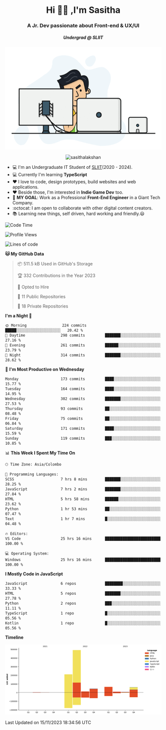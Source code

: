 
<h1 align="center">Hi 🙋‍♂️ ,I'm Sasitha</h1>
<h3 align="center">A Jr. Dev passionate about Front-end & UX/UI</h3>

<i><h5 align="center">Undergrad @ SLIIT</h5></i>

<p align="center">
  <img width="540" height="330" src="https://github.com/SasithaLakshan/SasithaLakshan/blob/main/dev.gif">
</p>
<p align="center"> <img src="https://komarev.com/ghpvc/?username=sasithalakshan&label=Profile%20views&color=0e75b6&style=flat" alt="sasithalakshan" /> </p>

- :computer: I'm an Undergraduate IT Student of [SLIIT](https://www.sliit.lk)(2020 - 2024).
- :computer: Currently I'm learning <b>TypeScript</b>
- :heart: I love to code, design prototypes, build websites and web applications.
- :heart: Beside those, I'm interested in **Indie Game Dev** too.
- :electric_plug: **MY GOAL**: Work as a Professional **Front-End Engineer** in a Giant Tech Company.
- :octocat: I am open to collaborate with other digital content creators.
- :books: Learning new things, self driven, hard working and friendly.:smiley:
  
<!-- <h3 align="left">Tech Stack I'm Using</h3> -->

<!--START_SECTION:waka-->
![Code Time](http://img.shields.io/badge/Code%20Time-572%20hrs%2050%20mins-blue)

![Profile Views](http://img.shields.io/badge/Profile%20Views-0-blue)

![Lines of code](https://img.shields.io/badge/From%20Hello%20World%20I%27ve%20Written-907.3%20thousand%20lines%20of%20code-blue)

**🐱 My GitHub Data** 

> 📦 511.5 kB Used in GitHub's Storage 
 > 
> 🏆 332 Contributions in the Year 2023
 > 
> 💼 Opted to Hire
 > 
> 📜 11 Public Repositories 
 > 
> 🔑 18 Private Repositories 
 > 
**I'm a Night 🦉** 

```text
🌞 Morning                224 commits         █████░░░░░░░░░░░░░░░░░░░░   20.42 % 
🌆 Daytime                298 commits         ███████░░░░░░░░░░░░░░░░░░   27.16 % 
🌃 Evening                261 commits         ██████░░░░░░░░░░░░░░░░░░░   23.79 % 
🌙 Night                  314 commits         ███████░░░░░░░░░░░░░░░░░░   28.62 % 
```
📅 **I'm Most Productive on Wednesday** 

```text
Monday                   173 commits         ████░░░░░░░░░░░░░░░░░░░░░   15.77 % 
Tuesday                  164 commits         ████░░░░░░░░░░░░░░░░░░░░░   14.95 % 
Wednesday                302 commits         ███████░░░░░░░░░░░░░░░░░░   27.53 % 
Thursday                 93 commits          ██░░░░░░░░░░░░░░░░░░░░░░░   08.48 % 
Friday                   75 commits          ██░░░░░░░░░░░░░░░░░░░░░░░   06.84 % 
Saturday                 171 commits         ████░░░░░░░░░░░░░░░░░░░░░   15.59 % 
Sunday                   119 commits         ███░░░░░░░░░░░░░░░░░░░░░░   10.85 % 
```


📊 **This Week I Spent My Time On** 

```text
🕑︎ Time Zone: Asia/Colombo

💬 Programming Languages: 
SCSS                     7 hrs 8 mins        ███████░░░░░░░░░░░░░░░░░░   28.25 % 
JavaScript               7 hrs 2 mins        ███████░░░░░░░░░░░░░░░░░░   27.84 % 
HTML                     5 hrs 58 mins       ██████░░░░░░░░░░░░░░░░░░░   23.62 % 
Python                   1 hr 53 mins        ██░░░░░░░░░░░░░░░░░░░░░░░   07.47 % 
Text                     1 hr 7 mins         █░░░░░░░░░░░░░░░░░░░░░░░░   04.48 % 

🔥 Editors: 
VS Code                  25 hrs 16 mins      █████████████████████████   100.00 % 

💻 Operating System: 
Windows                  25 hrs 16 mins      █████████████████████████   100.00 % 
```

**I Mostly Code in JavaScript** 

```text
JavaScript               6 repos             ████████░░░░░░░░░░░░░░░░░   33.33 % 
HTML                     5 repos             ███████░░░░░░░░░░░░░░░░░░   27.78 % 
Python                   2 repos             ███░░░░░░░░░░░░░░░░░░░░░░   11.11 % 
TypeScript               1 repo              █░░░░░░░░░░░░░░░░░░░░░░░░   05.56 % 
Kotlin                   1 repo              █░░░░░░░░░░░░░░░░░░░░░░░░   05.56 % 
```



**Timeline**

![Lines of Code chart](https://raw.githubusercontent.com/SasithaLakshan/SasithaLakshan/main/assets/bar_graph.png)


 Last Updated on 15/11/2023 18:34:56 UTC
<!--END_SECTION:waka-->

